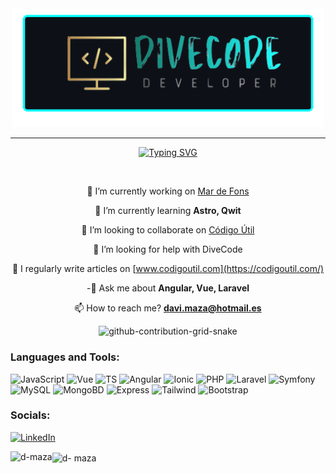 <div align="center"><img width="500" src="https://raw.githubusercontent.com/d-maza/static_web_react_demo/main/src/assets/DiveCodeHitHub.png" alt="d- maza" /></div>

<hr>

<div align="center">


[![Typing SVG](https://readme-typing-svg.demolab.com?font=Fira+Code&weight=700&size=16&pause=1000&center=falso&vCenter=falso&repeat=verdadero&width=580&lines=Hi+%F0%9F%91%8B%F0%9F%8F%BC%2C+I'm+David+Maza%2C+Full+Stack++Developer+%F0%9F%90%B1%E2%80%8D%F0%9F%92%BB+%26+Aquaman+%F0%9F%A7%9C%F0%9F%8F%BC%E2%80%8D%E2%99%82%EF%B8%8F)](https://git.io/typing-svg)


 
 </br>
 
<div align="center">
 
 🔭 I’m currently working on [Mar de Fons](https://mardefons.es/)

🌱 I’m currently learning **Astro, Qwit**

👯 I’m looking to collaborate on [Código Útil](https://codigoutil.com/)

 🤝 I’m looking for help with DiveCode

 📝 I regularly write articles on [www.codigoutil.com](https://codigoutil.com/)

-💬 Ask me about **Angular, Vue, Laravel**

 📫 How to reach me? **davi.maza@hotmail.es**
 </div>
 
![github-contribution-grid-snake](https://user-images.githubusercontent.com/89845641/218791674-c52db856-24d2-429f-8867-170c365730d1.svg)
 
</div>

 ### Languages and Tools:
![JavaScript](https://img.shields.io/badge/Javascript-%23323330.svg?=for-the-badge&logo=javascript&logoColor=%23F7DF1E)
![Vue](https://img.shields.io/badge/Vue.js-%23239120?=for-the-badge&logo=Vue.js&logoColor=white)
![TS](https://img.shields.io/badge/TypeScript-informational?=for-the-badge&logo=TypeScript&logoColor=white)
![Angular](https://img.shields.io/badge/Angular-%23FF2D20.svg?=for-the-badge&logo=angular&logoColor=white)
![Ionic](https://img.shields.io/badge/Ionic-blue?=for-the-badge&logo=Ionic&logoColor=white)
![PHP](https://img.shields.io/badge/PHP-%23777BB4.svg?=for-the-badge&logo=php&logoColor=white)
![Laravel](https://img.shields.io/badge/Laravel-%23FF2D20.svg?=for-the-badge&logo=laravel&logoColor=white)
![Symfony](https://img.shields.io/badge/Symfony-%23000000.svg?=for-the-badge&logo=symfony&logoColor=white)
![MySQL](https://img.shields.io/badge/MySQL-%2300f.svg?=for-the-badge&logo=mysql&logoColor=white)
![MongoBD](https://img.shields.io/badge/MongoDB-%236DB33F.svg?=for-the-badge&logo=MongoDB&logoColor=white)
![Express](https://img.shields.io/badge/Express.JS-inactive?=for-the-badge&logo=express&logoColor=white)
![Tailwind](https://img.shields.io/badge/Tailwind-3670A0?=for-the-badge&logo=tailwindcss&logoColor=white)
![Bootstrap](https://img.shields.io/badge/Bootstrap-%23563D7C.svg?=for-the-badge&logo=bootstrap&logoColor=white)


### Socials:
[![LinkedIn](https://img.shields.io/badge/-LinkedIn-090909?style=for-the-badge&logo=linkedin&logoColor=007BB6)](https://www.linkedin.com/in/davidmaza76/)

<!-- ![](https://github-profile-summary-cards.vercel.app/api/cards/stats?username=d-maza&theme=github_dark)  -->

<p> <img align="left"  src="https://github-readme-stats.vercel.app/api?username=d-maza&show_icons=true&locale=en&theme=radical" alt ="d-maza" /></p>
 
<p><img align="center" width="354" src="https://github-readme-stats.vercel.app/api/top-langs?username=d-maza&show_icons=true&locale=en&layout=compact&theme=radical" alt="d- maza" /></p>


